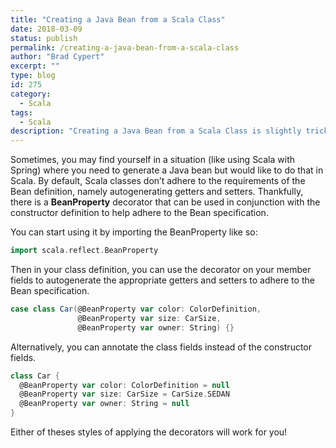 ```yaml
---
title: "Creating a Java Bean from a Scala Class"
date: 2018-03-09
status: publish
permalink: /creating-a-java-bean-from-a-scala-class
author: "Brad Cypert"
excerpt: ""
type: blog
id: 275
category:
  - Scala
tags:
  - Scala
description: "Creating a Java Bean from a Scala Class is slightly tricky as Scala classes don't adhere to the Bean definition, but with a little work we can make Scala classes into Java beans."
---
```


Sometimes, you may find yourself in a situation (like using Scala with Spring) where you need to generate a Java bean but would like to do that in Scala. By default, Scala classes don’t adhere to the requirements of the Bean definition, namely autogenerating getters and setters. Thankfully, there is a **BeanProperty** decorator that can be used in conjunction with the constructor definition to help adhere to the Bean specification.

You can start using it by importing the BeanProperty like so:

```scala
import scala.reflect.BeanProperty
```

Then in your class definition, you can use the decorator on your member fields to autogenerate the appropriate getters and setters to adhere to the Bean specification.

```scala
case class Car(@BeanProperty var color: ColorDefinition,
               @BeanProperty var size: CarSize,
               @BeanProperty var owner: String) {}
```

Alternatively, you can annotate the class fields instead of the constructor fields.

```scala
class Car {
  @BeanProperty var color: ColorDefinition = null
  @BeanProperty var size: CarSize = CarSize.SEDAN
  @BeanProperty var owner: String = null
}
```

Either of theses styles of applying the decorators will work for you!
